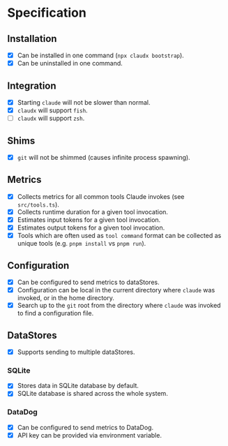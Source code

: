 # Specification

## Installation
- [x] Can be installed in one command (`npx claudx bootstrap`).
- [x] Can be uninstalled in one command.

## Integration
- [x] Starting `claude` will not be slower than normal.
- [x] `claudx` will support `fish`.
- [ ] `claudx` will support `zsh`.

## Shims
- [x] `git` will not be shimmed (causes infinite process spawning).

## Metrics
- [x] Collects metrics for all common tools Claude invokes (see `src/tools.ts`).
- [x] Collects runtime duration for a given tool invocation.
- [x] Estimates input tokens for a given tool invocation.
- [x] Estimates output tokens for a given tool invocation.
- [x] Tools which are often used as `tool command` format can be collected as unique tools (e.g. `pnpm install` vs `pnpm run`).

## Configuration
- [x] Can be configured to send metrics to dataStores.
- [x] Configuration can be local in the current directory where `claude` was invoked, or in the home directory.
- [x] Search up to the `git` root from the directory where `claude` was invoked to find a configuration file.

## DataStores
- [x] Supports sending to multiple dataStores.

### SQLite
- [x] Stores data in SQLite database by default.
- [x] SQLite database is shared across the whole system.

### DataDog
- [x] Can be configured to send metrics to DataDog.
- [x] API key can be provided via environment variable.